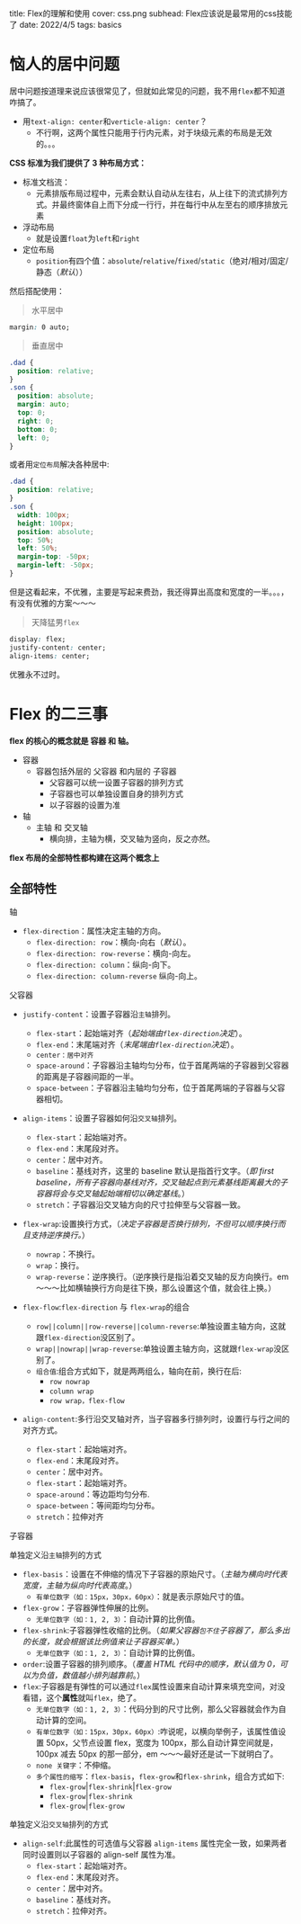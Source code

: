 <describe>
  title: Flex的理解和使用
  cover: css.png
  subhead: Flex应该说是最常用的css技能了
  date: 2022/4/5
  tags: basics
</describe>

# 恼人的居中问题

居中问题按道理来说应该很常见了，但就如此常见的问题，我不用`flex`都不知道咋搞了。

- 用`text-align: center`和`verticle-align: center`？
  - 不行啊，这两个属性只能用于行内元素，对于块级元素的布局是无效的。。。

**CSS 标准为我们提供了 3 种布局方式：**

- 标准文档流：
  - 元素排版布局过程中，元素会默认自动从左往右，从上往下的流式排列方式。并最终窗体自上而下分成一行行，并在每行中从左至右的顺序排放元素
- 浮动布局
  - 就是设置`float`为`left`和`right`
- 定位布局
  - `position`有四个值：`absolute`/`relative`/`fixed`/`static`（绝对/相对/固定/静态（_默认_））

然后搭配使用：

> 水平居中

```css
margin: 0 auto;
```

> 垂直居中

```css
.dad {
  position: relative;
}
.son {
  position: absolute;
  margin: auto;
  top: 0;
  right: 0;
  bottom: 0;
  left: 0;
}
```

或者用`定位布局`解决各种居中:

```css
.dad {
  position: relative;
}
.son {
  width: 100px;
  height: 100px;
  position: absolute;
  top: 50%;
  left: 50%;
  margin-top: -50px;
  margin-left: -50px;
}
```

但是这看起来，不优雅，主要是写起来费劲，我还得算出高度和宽度的一半。。。，有没有优雅的方案～～～

> 天降猛男`flex`

```css
display: flex;
justify-content: center;
align-items: center;
```

优雅永不过时。

# Flex 的二三事

**flex 的核心的概念就是 容器 和 轴。**

- 容器
  - 容器包括外层的 父容器 和内层的 子容器
    - 父容器可以统一设置子容器的排列方式
    - 子容器也可以单独设置自身的排列方式
    - 以子容器的设置为准
- 轴
  - 主轴 和 交叉轴
    - 横向排，主轴为横，交叉轴为竖向，反之亦然。

**flex 布局的全部特性都构建在这两个概念上**

## 全部特性

轴

- `flex-direction`：属性决定主轴的方向。
  - `flex-direction: row`：横向-向右（_默认_）。
  - `flex-direction: row-reverse`：横向-向左。
  - `flex-direction: column`：纵向-向下。
  - `flex-direction: column-reverse` 纵向-向上。

父容器

- `justify-content`：设置子容器沿`主轴`排列。

  - `flex-start`：起始端对齐（_起始端由`flex-direction`决定_）。
  - `flex-end`：末尾端对齐（_末尾端由`flex-direction`决定_）。
  - `center：居中对齐`
  - `space-around`：子容器沿主轴均匀分布，位于首尾两端的子容器到父容器的距离是子容器间距的一半。
  - `space-between`：子容器沿主轴均匀分布，位于首尾两端的子容器与父容器相切。

- `align-items`：设置子容器如何沿`交叉轴`排列。
  - `flex-start`：起始端对齐。
  - `flex-end`：末尾段对齐。
  - `center`：居中对齐。
  - `baseline`：基线对齐，这里的 baseline 默认是指首行文字。（_即 first baseline，所有子容器向基线对齐，交叉轴起点到元素基线距离最大的子容器将会与交叉轴起始端相切以确定基线_。）
  - `stretch`：子容器沿交叉轴方向的尺寸拉伸至与父容器一致。
- `flex-wrap`:设置换行方式，（_决定子容器是否换行排列，不但可以顺序换行而且支持逆序换行。_）
  - `nowrap`：不换行。
  - `wrap`：换行。
  - `wrap-reverse`：逆序换行。（逆序换行是指沿着交叉轴的反方向换行。em ～～～比如横轴换行方向是往下换，那么设置这个值，就会往上换。）
- `flex-flow`:`flex-direction` 与 `flex-wrap`的组合
  - `row||column||row-reverse||column-reverse`:单独设置主轴方向，这就跟`flex-direction`没区别了。
  - `wrap||nowrap||wrap-reverse`:单独设置主轴方向，这就跟`flex-wrap`没区别了。
  - `组合值`:组合方式如下，就是两两组么，轴向在前，换行在后:
    - `row nowrap`
    - `column wrap`
    - `row wrap，flex-flow`
- `align-content`:多行沿交叉轴对齐，当子容器多行排列时，设置行与行之间的对齐方式。
  - `flex-start`：起始端对齐。
  - `flex-end`：末尾段对齐。
  - `center`：居中对齐。
  - `flex-start`：起始端对齐。
  - `space-around`：等边距均匀分布.
  - `space-between`：等间距均匀分布。
  - `stretch`：拉伸对齐

子容器

单独定义沿`主轴`排列的方式

- `flex-basis`：设置在不伸缩的情况下子容器的原始尺寸。（_主轴为横向时代表宽度，主轴为纵向时代表高度_。）
  - `有单位数字（如：15px，30px，60px）`：就是表示原始尺寸的值。
- `flex-grow`：子容器弹性伸展的比例。
  - `无单位数字（如：1, 2, 3）`：自动计算的比例值。
- `flex-shrink`:子容器弹性收缩的比例。（_如果父容器`包不住`子容器了，那么多出的长度，就会根据该比例值来让子容器买单。_）
  - `无单位数字（如：1, 2, 3）`：自动计算的比例值。
- `order`:设置子容器的排列顺序。（_覆盖 HTML 代码中的顺序，默认值为 0，可以为负值，数值越小排列越靠前_。）
- `flex`:子容器是有弹性的可以通过`flex`属性设置来自动计算来填充空间，对没看错，这个**属性**就叫`flex`，绝了。
  - `无单位数字（如：1, 2, 3）`：代码分到的尺寸比例，那么父容器就会作为自动计算的空间。
  - `有单位数字（如：15px，30px，60px）`:咋说呢，以横向举例子，该属性值设置 50px，父节点设置 flex，宽度为 100px，那么自动计算空间就是，100px 减去 50px 的那一部分，em ～～～最好还是试一下就明白了。
  - `none 关键字`：不伸缩。
  - `多个属性的缩写`：`flex-basis`，`flex-grow`和`flex-shrink`，组合方式如下:
    - `flex-grow`|`flex-shrink`|`flex-grow`
    - `flex-grow`|`flex-shrink`
    - `flex-grow`|`flex-grow`

单独定义沿`交叉轴`排列的方式

- `align-self`:此属性的可选值与父容器 `align-items` 属性完全一致，如果两者同时设置则以子容器的 align-self 属性为准。
  - `flex-start`：起始端对齐。
  - `flex-end`：末尾段对齐。
  - `center`：居中对齐。
  - `baseline`：基线对齐。
  - `stretch`：拉伸对齐。
